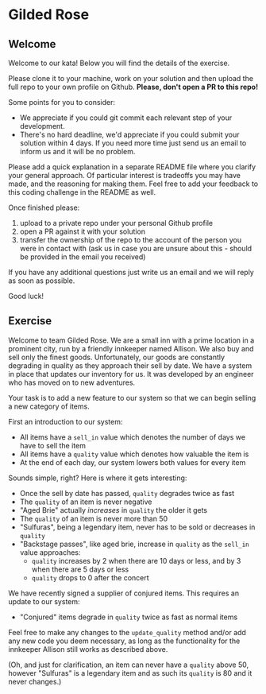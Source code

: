 # Gilded Rose

## Welcome

Welcome to our kata!
Below you will find the details of the exercise.

Please clone it to your machine, work on your solution and then upload the full repo to your own profile on Github. **Please, don't open a PR to this repo!**

Some points for you to consider:

- We appreciate if you could git commit each relevant step of your development.
- There's no hard deadline, we'd appreciate if you could submit your solution within 4 days. If you need more time just send us an email to inform us and it will be no problem.

Please add a quick explanation in a separate README file where you clarify your general approach. Of particular interest is tradeoffs you may have made, and the reasoning for making them.
Feel free to add your feedback to this coding challenge in the README as well.

Once finished please:

1. upload to a private repo under your personal Github profile
2. open a PR against it with your solution
3. transfer the ownership of the repo to the account of the person you were in contact with (ask us in case you are unsure about this - should be provided in the email you received)

If you have any additional questions just write us an email and we will reply as soon as possible.

Good luck!

## Exercise

Welcome to team Gilded Rose. We are a small inn with a prime location in a prominent city, run by a friendly innkeeper named Allison. We also buy and sell only the finest goods. Unfortunately, our goods are constantly degrading in quality as they approach their sell by date. We have a system in place that updates our inventory for us. It was developed by an engineer who has moved on to new adventures.

Your task is to add a new feature to our system so that we can begin selling a new category of items.

First an introduction to our system:

- All items have a `sell_in` value which denotes the number of days we have to sell the item
- All items have a `quality` value which denotes how valuable the item is
- At the end of each day, our system lowers both values for every item

Sounds simple, right? Here is where it gets interesting:

- Once the sell by date has passed, `quality` degrades twice as fast
- The `quality` of an item is never negative
- "Aged Brie" actually _increases_ in `quality` the older it gets
- The `quality` of an item is never more than 50
- "Sulfuras", being a legendary item, never has to be sold or decreases in `quality`
- "Backstage passes", like aged brie, increase in `quality` as the `sell_in` value approaches:
  - `quality` increases by 2 when there are 10 days or less, and by 3 when there are 5 days or less
  - `quality` drops to 0 after the concert

We have recently signed a supplier of conjured items. This requires an update to our system:

- "Conjured" items degrade in `quality` twice as fast as normal items

Feel free to make any changes to the `update_quality` method and/or add any new code you deem necessary, as long as the functionality for the innkeeper Allison still works as described above.

(Oh, and just for clarification, an item can never have a `quality` above 50, however "Sulfuras" is a
legendary item and as such its `quality` is 80 and it never changes.)
